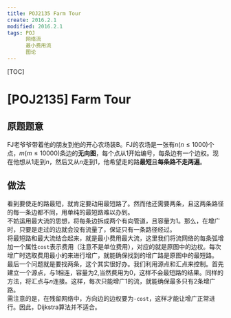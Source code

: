```yaml
---
title: POJ2135 Farm Tour
create: 2016.2.1
modified: 2016.2.1
tags: POJ
      网络流
      最小费用流
      图论
---
```

[TOC]
# [POJ2135] Farm Tour
## 原题题意
FJ老爷爷带着他的朋友到他的开心农场装B。FJ的农场是一张有$n(n\le1000)$个点，$m(m\le10000)$条边的**无向图**，每个点从$1$开始编号，每条边有一个边权。现在他想从$1$走到$n$，然后又从$n$走到$1$，他希望走的路**最短**且**每条路不走两遍**。

## 做法
看到要使走的路最短，就肯定要动用最短路了。然而他还需要两条，且这两条路径的每一条边都不同，用单纯的最短路难以办到。  
不妨运用最大流的思想，将每条边拆成两个有向管道，且容量为1。那么，在增广时，只要是走过的边就会没有流量了，保证只有一条路径经过。  
将最短路和最大流结合起来，就是最小费用最大流，这里我们将流网络的每条弧增加一个属性`cost`表示费用（注意不是单位费用），对应的就是原图中的边权。每次增广时选取费用最小的来进行增广，就能确保找到的增广路是原图中的最短路。  
最后一个问题就是要找两条，这个其实很好办。我们利用源点和汇点来控制。首先建立一个源点，与$1$相连，容量为2,当然费用为0，这样不会最短路的结果。同样的方法，将汇点与$n$连接。这样，每次只能增广1的流，就能确保最多只有2条增广路。  
需注意的是，在残留网络中，方向边的边权要为`-cost`，这样才能让增广正常进行。因此，Dijkstra算法并不适合。
